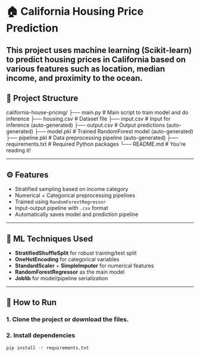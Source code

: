 # 🏠 California Housing Price Prediction

This project uses machine learning (Scikit-learn) to predict housing prices in California based on various features such as location, median income, and proximity to the ocean.
---


## 📁 Project Structure

california-house-pricing/
├── main.py # Main script to train model and do inference
├── housing.csv # Dataset file 
├── input.csv # Input for inference (auto-generated)
├── output.csv # Output predictions (auto-generated)
├── model.pkl # Trained RandomForest model (auto-generated)
├── pipeline.pkl # Data preprocessing pipeline (auto-generated)
├── requirements.txt # Required Python packages
└── README.md # You're reading it!



---

## ⚙️ Features

- Stratified sampling based on income category
- Numerical + Categorical preprocessing pipelines
- Trained using `RandomForestRegressor`
- Input-output pipeline with `.csv` format
- Automatically saves model and prediction pipeline

---

## 🧠 ML Techniques Used

- **StratifiedShuffleSplit** for robust training/test split
- **OneHotEncoding** for categorical variables
- **StandardScaler** + **SimpleImputer** for numerical features
- **RandomForestRegressor** as the main model
- **Joblib** for model/pipeline serialization

---

## 🚀 How to Run

### 1. Clone the project or download the files.

### 2. Install dependencies

```bash
pip install -r requirements.txt

